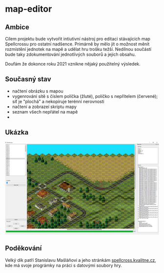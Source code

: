 # map-editor

## Ambice
Cílem projektu bude vytvořit intiutivní nástroj pro editaci stávajících map Spellcrossu pro ostatní nadšence. Primárně by mělo jít o možnost měnit rozmístění jednotek na mapě a udělat hru trošku težší. Nedílnou součástí bude taky zdokumentování jednotlivých souborů a jejich obsahu.

Doufám že dokonce roku 2021 vznikne nějaký použitelný výsledek.

## Současný stav
* načtení obrázku s mapou
* vygenrování sítě s číslem políčka (žluté), políčko s nepřítelem (červené); síť je "plochá" a nekopíruje terénní nerovnosti
* načtení a zobrazeí skriptu mapy
* seznam všech nepřátel na mapě
* 

## Ukázka

![gui](https://github.com/spellcross/map-editor/blob/master/img/editor.png)

## Poděkování
Velký dík patří Stanislavu Mašláňovi a jeho stránkám [spellcross.kvalitne.cz](http://spellcross.kvalitne.cz/), kde má svoje prográmky na práci s datovými soubory hry.
